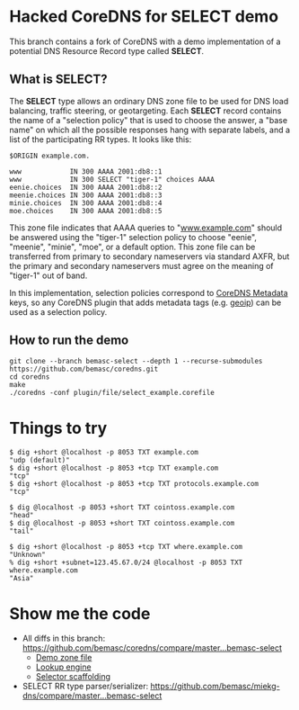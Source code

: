 # Hacked CoreDNS for SELECT demo

This branch contains a fork of CoreDNS with a demo implementation of a potential DNS Resource Record type called **SELECT**.

## What is SELECT?

The **SELECT** type allows an ordinary DNS zone file to be used for DNS load balancing, traffic steering, or geotargeting.  Each **SELECT** record contains the name of a "selection policy" that is used to choose the answer, a "base name" on which all the possible responses hang with separate labels, and a list of the participating RR types.  It looks like this:

```DNS Zone
$ORIGIN example.com.

www            IN 300 AAAA 2001:db8::1
www            IN 300 SELECT "tiger-1" choices AAAA
eenie.choices  IN 300 AAAA 2001:db8::2
meenie.choices IN 300 AAAA 2001:db8::3
minie.choices  IN 300 AAAA 2001:db8::4
moe.choices    IN 300 AAAA 2001:db8::5
```

This zone file indicates that AAAA queries to "www.example.com" should be answered using the "tiger-1" selection policy to choose "eenie", "meenie", "minie", "moe", or a default option.  This zone file can be transferred from primary to secondary nameservers via standard AXFR, but the primary and secondary nameservers must agree on the meaning of "tiger-1" out of band.

In this implementation, selection policies correspond to [CoreDNS Metadata](https://coredns.io/plugins/metadata/) keys, so any CoreDNS plugin that adds metadata tags (e.g. [geoip](https://coredns.io/plugins/geoip/)) can be used as a selection policy.

## How to run the demo

```
git clone --branch bemasc-select --depth 1 --recurse-submodules https://github.com/bemasc/coredns.git
cd coredns
make
./coredns -conf plugin/file/select_example.corefile
```

# Things to try

```
$ dig +short @localhost -p 8053 TXT example.com
"udp (default)"
$ dig +short @localhost -p 8053 +tcp TXT example.com
"tcp"
$ dig +short @localhost -p 8053 +tcp TXT protocols.example.com
"tcp"
```

```
$ dig @localhost -p 8053 +short TXT cointoss.example.com
"head"
$ dig @localhost -p 8053 +short TXT cointoss.example.com
"tail"
```

```
$ dig +short @localhost -p 8053 +tcp TXT where.example.com
"Unknown"
% dig +short +subnet=123.45.67.0/24 @localhost -p 8053 TXT where.example.com
"Asia"
```

# Show me the code

* All diffs in this branch: https://github.com/bemasc/coredns/compare/master...bemasc-select
  - [Demo zone file](plugin/file/select_example.zone)
  - [Lookup engine](plugin/file/lookup.go)
  - [Selector scaffolding](plugin/file/select.go)
* SELECT RR type parser/serializer: https://github.com/bemasc/miekg-dns/compare/master...bemasc-select
